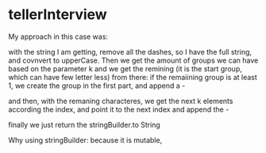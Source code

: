 # tellerInterview

My approach in this case was:

with the string I am getting, remove all the dashes, so I have the full string, and covnvert to upperCase.
Then we get the amount of groups we can have based on the parameter k
and we get the remining (it is the start group, which can have few letter less)
from there: if the remaiining group is at least 1, we create the group in the first part, and append a -

and then, with the remaning characteres, we get the next k elements according the index, and point it to the next index and append the -

finally we just return the stringBuilder.to String

Why using stringBuilder: because it is mutable, 
